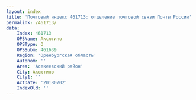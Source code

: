 ```yaml
---
layout: index
title: 'Почтовый индекс 461713: отделение почтовой связи Почты России'
permalink: /461713/
data:
    Index: 461713
    OPSName: Аксютино
    OPSType: О
    OPSSubm: 461639
    Region: 'Оренбургская область'
    Autonom: ''
    Area: 'Асекеевский район'
    City: Аксютино
    City1: ''
    ActDate: '20180702'
    IndexOld: ''
---
```


